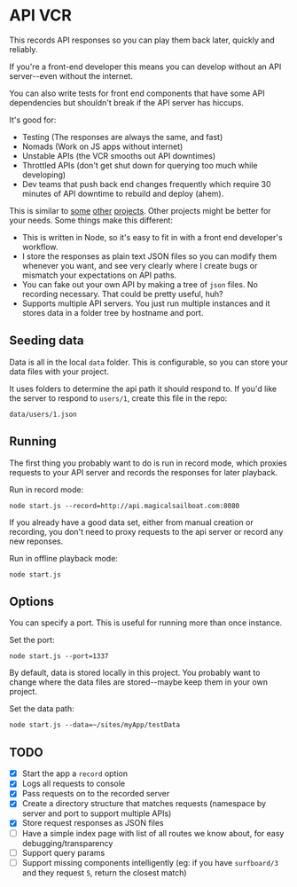 # API VCR

This records API responses so you can play them back later, quickly and reliably.

If you're a front-end developer this means you can develop without an API server--even without the internet.

You can also write tests for front end components that have some API dependencies but shouldn't break if the API server has hiccups.

It's good for:

* Testing (The responses are always the same, and fast)
* Nomads (Work on JS apps without internet)
* Unstable APIs (the VCR smooths out API downtimes)
* Throttled APIs (don't get shut down for querying too much while developing)
* Dev teams that push back end changes frequently which require 30 minutes of API downtime to rebuild and deploy (ahem).

This is similar to [some](https://github.com/vcr/vcr) [other](http://www.mock-server.com/) [projects](https://github.com/assaf/node-replay). Other projects might be better for your needs. Some things make this different:
* This is written in Node, so it's easy to fit in with a front end developer's workflow.
* I store the responses as plain text JSON files so you can modify them whenever you want, and see very clearly where I create bugs or mismatch your expectations on API paths.
* You can fake out your own API by making a tree of `json` files. No recording necessary. That could be pretty useful, huh?
* Supports multiple API servers. You just run multiple instances and it stores data in a folder tree by hostname and port.


## Seeding data

Data is all in the local `data` folder. This is configurable, so you can store your data files with your project.

It uses folders to determine the api path it should respond to. If you'd like the server to respond to `users/1`, create this file in the repo:

    data/users/1.json


## Running

The first thing you probably want to do is run in record mode, which proxies requests to your API server and records the responses for later playback.

Run in record mode:

    node start.js --record=http://api.magicalsailboat.com:8080

If you already have a good data set, either from manual creation or recording, you don't need to proxy requests to the api server or record any new reponses.

Run in offline playback mode:

    node start.js


## Options

You can specify a port. This is useful for running more than once instance.

Set the port:

    node start.js --port=1337

By default, data is stored locally in this project. You probably want to change where the data files are stored--maybe keep them in your own project.

Set the data path:

    node start.js --data=~/sites/myApp/testData


## TODO

- [x] Start the app a `record` option
- [x] Logs all requests to console
- [x] Pass requests on to the recorded server
- [x] Create a directory structure that matches requests (namespace by server and port to support multiple APIs)
- [x] Store request responses as JSON files
- [ ] Have a simple index page with list of all routes we know about, for easy debugging/transparency
- [ ] Support query params
- [ ] Support missing components intelligently (eg: if you have `surfboard/3` and they request `5`, return the closest match)

